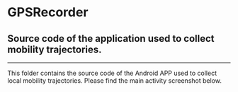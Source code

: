 # GPSRecorder
## Source code of the application used to collect mobility trajectories.
-------------------------------------------------------------------------------

This folder contains the source code of the Android APP used to collect local mobility trajectories. Please find the main activity screenshot below.
